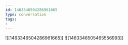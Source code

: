 ```yaml
---
id: 1463346504286961665
type: conversation
tags:
- 
---
```

![[1463346504286961665]]
![[1463346505465556993]]

